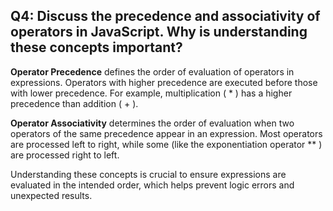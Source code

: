 ## Q4: Discuss the precedence and associativity of operators in JavaScript. Why is understanding these concepts important?
**Operator Precedence** defines the order of evaluation of operators in expressions. Operators with higher precedence are executed before those with lower precedence. For example, multiplication ( * ) has a higher precedence than addition ( + ).

**Operator Associativity** determines the order of evaluation when two operators of the same precedence appear in an expression. Most operators are processed left to right, while some (like the exponentiation operator ** ) are processed right to left.

Understanding these concepts is crucial to ensure expressions are evaluated in the intended order, which helps prevent logic errors and unexpected results.

